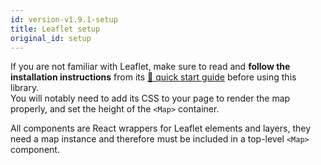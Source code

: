```yaml
---
id: version-v1.9.1-setup
title: Leaflet setup
original_id: setup
---
```


If you are not familiar with Leaflet, make sure to read and **follow the installation instructions** from its
[🍃 quick start guide](http://leafletjs.com/examples/quick-start/) before using
this library.\
You will notably need to add its CSS to your page to render the map properly, and
set the height of the `<Map>` container.

All components are React wrappers for Leaflet elements and layers, they need a
map instance and therefore must be included in a top-level `<Map>` component.
